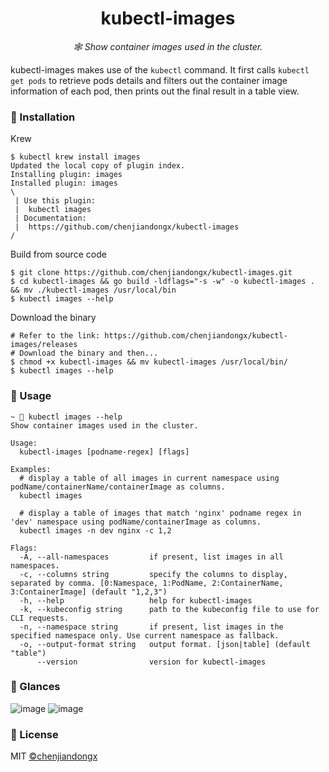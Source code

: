 <h1 align="center">kubectl-images</h1>
<p align="center">
  <em>🕸 Show container images used in the cluster.</em>
</p>

kubectl-images makes use of the `kubectl` command. It first calls `kubectl get pods` to retrieve pods details and filters out the container image information of each pod, then prints out the final result in a table view.

### 🔰 Installation

Krew
```shell
$ kubectl krew install images
Updated the local copy of plugin index.
Installing plugin: images
Installed plugin: images
\
 | Use this plugin:
 | 	kubectl images
 | Documentation:
 | 	https://github.com/chenjiandongx/kubectl-images
/
```

Build from source code
```shell
$ git clone https://github.com/chenjiandongx/kubectl-images.git
$ cd kubectl-images && go build -ldflags="-s -w" -o kubectl-images . && mv ./kubectl-images /usr/local/bin
$ kubectl images --help
```

Download the binary
```shell
# Refer to the link: https://github.com/chenjiandongx/kubectl-images/releases
# Download the binary and then...
$ chmod +x kubectl-images && mv kubectl-images /usr/local/bin/
$ kubectl images --help
```

### 📝 Usage

```shell
~ 🐶 kubectl images --help
Show container images used in the cluster.

Usage:
  kubectl-images [podname-regex] [flags]

Examples:
  # display a table of all images in current namespace using podName/containerName/containerImage as columns.
  kubectl images

  # display a table of images that match 'nginx' podname regex in 'dev' namespace using podName/containerImage as columns.
  kubectl images -n dev nginx -c 1,2

Flags:
  -A, --all-namespaces         if present, list images in all namespaces.
  -c, --columns string         specify the columns to display, separated by comma. [0:Namespace, 1:PodName, 2:ContainerName, 3:ContainerImage] (default "1,2,3")
  -h, --help                   help for kubectl-images
  -k, --kubeconfig string      path to the kubeconfig file to use for CLI requests.
  -n, --namespace string       if present, list images in the specified namespace only. Use current namespace as fallback.
  -o, --output-format string   output format. [json|table] (default "table")
      --version                version for kubectl-images
```

### 🔖 Glances

![image](https://user-images.githubusercontent.com/19553554/74729593-a9201e00-527f-11ea-8325-a4c332dde783.png)
![image](https://user-images.githubusercontent.com/19553554/74729607-ade4d200-527f-11ea-938d-892158d7560f.png)

### 📃 License

MIT [©chenjiandongx](https://github.com/chenjiandongx)
